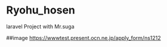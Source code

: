 # Ryohu_hosen
laravel Project with Mr.suga

##image 
https://wwwtest.present.ocn.ne.jp/apply_form/ns1212
